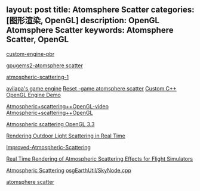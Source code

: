
layout: post
title: Atomsphere Scatter
categories: [图形渲染, OpenGL]
description: OpenGL Atomsphere Scatter
keywords: Atomsphere Scatter, OpenGL
---
[custom-engine-pbr](https://avilapa.github.io/post/custom-engine-pbr/) 

[gpugems2-atomsphere scatter](https://developer.nvidia.com/gpugems/gpugems2/part-ii-shading-lighting-and-shadows/chapter-16-accurate-atmospheric-scattering) 

[atmospheric-scattering-1](https://www.alanzucconi.com/2017/10/10/atmospheric-scattering-1/) 

[avilapa's game engine](https://github.com/avilapa/vxr)
[Reset -game atomsphere scatter](https://www.youtube.com/watch?v=0ygZCDoCVec)
[Custom C++ OpenGL Engine Demo](https://www.youtube.com/watch?v=J9CExYF8yrU)

[Atmospheric+scattering++OpenGL-video](https://www.youtube.com/results?search_query=Atmospheric+scattering++OpenGL+)
[Atmospheric+scattering++OpenGL](https://github.com/korgan00/TFG-Atmospheric-Scattering)

[Atmospheric scattering OpenGL 3.3
](https://stackoverflow.com/questions/12877733/atmospheric-scattering-opengl-3-3)

[Rendering Outdoor Light
Scattering in Real Time](http://developer.amd.com/wordpress/media/2012/10/GDC_02_HoffmanPreetham.pdf)

[Improved-Atmospheric-Scattering](https://github.com/Scrawk/Brunetons-Improved-Atmospheric-Scattering)

[Real Time Rendering of
Atmospheric Scattering
Effects for Flight
Simulators
](http://www2.imm.dtu.dk/pubdb/views/edoc_download.php/2554/pdf/imm2554.pdf)

[Atmospheric Scattering](https://gamedev.stackexchange.com/questions/8795/atmospheric-scattering/28888)
[osgEarthUtil/SkyNode.cpp](https://github.com/gwaldron/osgearth/blob/52973323c9cac722daee04561458580cc322c6da/src/osgEarthUtil/SkyNode.cpp)

[atomsphere scatter](https://stackoverflow.com/questions/25470493/ray-and-ellipsoid-intersection-accuracy-improvement)